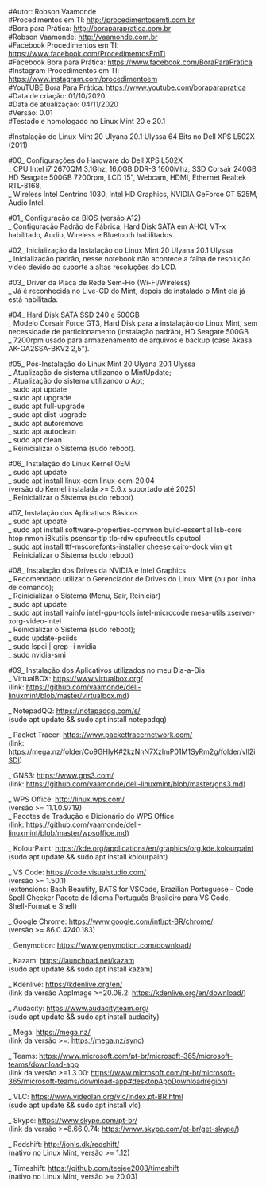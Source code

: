 #Autor: Robson Vaamonde<br>
#Procedimentos em TI: http://procedimentosemti.com.br<br>
#Bora para Prática: http://boraparapratica.com.br<br>
#Robson Vaamonde: http://vaamonde.com.br<br>
#Facebook Procedimentos em TI: https://www.facebook.com/ProcedimentosEmTi<br>
#Facebook Bora para Prática: https://www.facebook.com/BoraParaPratica<br>
#Instagram Procedimentos em TI: https://www.instagram.com/procedimentoem<br>
#YouTUBE Bora Para Prática: https://www.youtube.com/boraparapratica<br>
#Data de criação: 01/10/2020<br>
#Data de atualização: 04/11/2020<br>
#Versão: 0.01<br>
#Testado e homologado no Linux Mint 20 e 20.1

#Instalação do Linux Mint 20 Ulyana 20.1 Ulyssa 64 Bits no Dell XPS L502X (2011)

#00_ Configurações do Hardware do Dell XPS L502X<br>
_ CPU Intel i7 2670QM 3.1Ghz, 16.0GB DDR-3 1600Mhz, SSD Corsair 240GB HD Seagate 500GB 7200rpm, LCD 15", Webcam, HDMI, Ethernet Realtek RTL-8168,<br>
_ Wireless Intel Centrino 1030, Intel HD Graphics, NVIDIA GeForce GT 525M, Audio Intel. 

#01_ Configuração da BIOS (versão A12)<br>
_ Configuração Padrão de Fábrica, Hard Disk SATA em AHCI, VT-x habilitado, Audio, Wireless e Bluetooth habilitados.
	
#02_ Inicialização da Instalação do Linux Mint 20 Ulyana 20.1 Ulyssa<br>
_ Inicialização padrão, nesse notebook não acontece a falha de resolução vídeo devido ao suporte a altas resoluções do LCD.

#03_ Driver da Placa de Rede Sem-Fio (Wi-Fi/Wireless)<br>
_ Já é reconhecida no Live-CD do Mint, depois de instalado o Mint ela já está habilitada.

#04_ Hard Disk SATA SSD 240 e 500GB<br>
_ Modelo Corsair Force GT3, Hard Disk para a instalação do Linux Mint, sem necessidade de particionamento (instalação padrão), HD Seagate 500GB<br>
_ 7200rpm usado para armazenamento de arquivos e backup (case Akasa AK-OA2SSA-BKV2 2,5").
	
#05_ Pós-Instalação do Linux Mint 20 Ulyana 20.1 Ulyssa<br>
_ Atualização do sistema utilizando o MintUpdate;<br>
_ Atualização do sistema utilizando o Apt;<br>
_ sudo apt update<br>
_ sudo apt upgrade<br>
_ sudo apt full-upgrade<br>
_ sudo apt dist-upgrade<br>
_ sudo apt autoremove<br>
_ sudo apt autoclean<br>
_ sudo apt clean<br>
_ Reinicializar o Sistema (sudo reboot).

#06_ Instalação do Linux Kernel OEM<br>
_ sudo apt update<br>
_ sudo apt install linux-oem linux-oem-20.04<br>
	(versão do Kernel instalada >= 5.6.x suportado até 2025)<br>
_ Reinicializar o Sistema (sudo reboot)

#07_ Instalação dos Aplicativos Básicos<br>
_ sudo apt update<br>
_ sudo apt install software-properties-common build-essential lsb-core htop nmon i8kutils psensor tlp tlp-rdw cpufrequtils cputool<br>
_ sudo apt install ttf-mscorefonts-installer cheese cairo-dock vim git<br>
_ Reinicializar o Sistema (sudo reboot)
	
#08_ Instalação dos Drives da NVIDIA e Intel Graphics<br>
_ Recomendado utilizar o Gerenciador de Drives do Linux Mint (ou por linha de comando);<br>
_ Reinicializar o Sistema (Menu, Sair, Reiniciar)<br>
_ sudo apt update<br>
_ sudo apt install vainfo intel-gpu-tools intel-microcode mesa-utils xserver-xorg-video-intel<br>
_ Reinicializar o Sistema (sudo reboot);<br>
_ sudo update-pciids<br>
_ sudo lspci | grep -i nvidia<br>
_ sudo nvidia-smi

#09_ Instalação dos Aplicativos utilizados no meu Dia-a-Dia<br>
_ VirtualBOX: https://www.virtualbox.org/<br>
	(link: https://github.com/vaamonde/dell-linuxmint/blob/master/virtualbox.md)

_ NotepadQQ: https://notepadqq.com/s/<br>
	(sudo apt update && sudo apt install notepadqq)

_ Packet Tracer: https://www.packettracernetwork.com/<br>
	(link: https://mega.nz/folder/Co9GHIyK#2kzNnN7XzImP01M1SyRm2g/folder/vll2iSDI)

_ GNS3: https://www.gns3.com/<br>
	(link: https://github.com/vaamonde/dell-linuxmint/blob/master/gns3.md)

_ WPS Office: http://linux.wps.com/<br>
	(versão >= 11.1.0.9719)<br>
_ Pacotes de Tradução e Dicionário do WPS Office<br>
	(link: https://github.com/vaamonde/dell-linuxmint/blob/master/wpsoffice.md)

_ KolourPaint: https://kde.org/applications/en/graphics/org.kde.kolourpaint<br>
	(sudo apt update && sudo apt install kolourpaint)

_ VS Code: https://code.visualstudio.com/<br>
	(versão >= 1.50.1)<br>
	(extensions: Bash Beautify, BATS for VSCode, Brazilian Portuguese - Code Spell Checker Pacote de Idioma Português Brasileiro para VS Code,<br>
	Shell-Format e Shell)

_ Google Chrome: https://www.google.com/intl/pt-BR/chrome/<br>
	(versão >= 86.0.4240.183)

_ Genymotion: https://www.genymotion.com/download/<br>

_ Kazam: https://launchpad.net/kazam<br>
	(sudo apt update && sudo apt install kazam)

_ Kdenlive: https://kdenlive.org/en/<br>
	(link da versão AppImage >=20.08.2: https://kdenlive.org/en/download/)

_ Audacity: https://www.audacityteam.org/<br>
	(sudo apt update && sudo apt install audacity)

_ Mega: https://mega.nz/<br>
	(link da versão >=: https://mega.nz/sync)

_ Teams: https://www.microsoft.com/pt-br/microsoft-365/microsoft-teams/download-app<br>
	(link da versão >=1.3.00: https://www.microsoft.com/pt-br/microsoft-365/microsoft-teams/download-app#desktopAppDownloadregion)

_ VLC: https://www.videolan.org/vlc/index.pt-BR.html<br>
	(sudo apt update && sudo apt install vlc)

_ Skype: https://www.skype.com/pt-br/<br>
	(link da versão >=8.66.0.74: https://www.skype.com/pt-br/get-skype/)<br>

_ Redshift: http://jonls.dk/redshift/<br>
	(nativo no Linux Mint, versão >= 1.12)

_ Timeshift: https://github.com/teejee2008/timeshift<br>
	(nativo no Linux Mint, versão >= 20.03)
